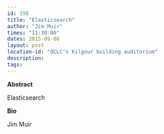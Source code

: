 ```yaml
---
id: 198
title: "Elasticsearch"
author: "Jim Muir"
times: "11:30:00"
dates: 2015-09-08
layout: post
location-id: "OCLC's Kilgour building auditorium"  
description: 
tags: 
---
```

 **Abstract**

Elasticsearch  

**Bio**

Jim Muir

